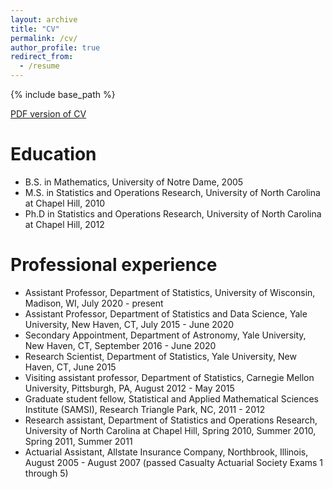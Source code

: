 ```yaml
---
layout: archive
title: "CV"
permalink: /cv/
author_profile: true
redirect_from:
  - /resume
---
```


{% include base_path %}


[PDF version of CV](https://jessicisewskikehe.github.io/files/CisewskiKehe_cv.pdf)


Education
======
* B.S. in Mathematics, University of Notre Dame, 2005
* M.S. in Statistics and Operations Research, University of North Carolina at Chapel Hill, 2010
* Ph.D in Statistics and Operations Research, University of North Carolina at Chapel Hill, 2012

Professional experience
======
* Assistant Professor, Department of Statistics, University of Wisconsin, Madison, WI, July 2020 - present
* Assistant Professor, Department of Statistics and Data Science, Yale University, New Haven, CT, July 2015 - June 2020
* Secondary Appointment, Department of Astronomy, Yale University, New Haven, CT, September 2016 - June 2020
* Research Scientist, Department of Statistics, Yale University, New Haven, CT, June 2015
* Visiting assistant professor, Department of Statistics, Carnegie Mellon University, Pittsburgh,
PA, August 2012 - May 2015
* Graduate student fellow, Statistical and Applied Mathematical Sciences Institute (SAMSI), Research Triangle Park, NC, 2011 - 2012
* Research assistant, Department of Statistics and Operations Research, University of North Carolina at Chapel Hill, Spring 2010, Summer 2010, Spring 2011, Summer 2011
* Actuarial Assistant, Allstate Insurance Company, Northbrook, Illinois, August 2005 - August 2007 (passed Casualty Actuarial Society Exams 1 through 5)
  
